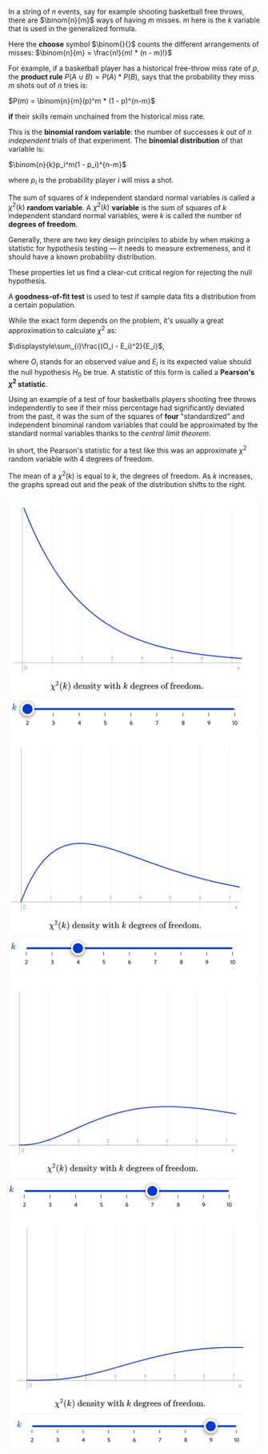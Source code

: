 In a string of $n$ events, say for example shooting basketball free throws, there are $\binom{n}{m}$ ways of having $m$ misses. $m$ here is the $k$ variable that is used in the generalized formula.

Here the **choose** symbol $\binom{}{}$ counts the different arrangements of misses:
$\binom{n}{m} = \frac{n!}{m! * (n - m)!}$ 

For example, if a basketball player has a historical free-throw miss rate of $p$, the **product rule** $P(A\:\cup\:B) = P(A) * P(B)$, says that the probability they miss $m$ shots out of $n$ tries is:

$P(m) = \binom{n}{m}(p)^m * (1 - p)^{n-m}$

**if** their skills remain unchained from the historical miss rate.

This is the **binomial random variable**: the number of successes $k$ out of $n$ _independent_ trials of that experiment. The **binomial distribution** of that variable is:

$\binom{n}{k}p_i^m(1 - p_i)^{n-m}$

where $p_i$ is the probability player $i$ will miss a shot.

The sum of squares of $k$ independent standard normal variables is called a $\chi^2(k)$ **random variable**. A $\chi^2(k)$ **variable** is the sum of squares of $k$ independent standard normal variables, were $k$ is called the number of **degrees of freedom**.

Generally, there are two key design principles to abide by when making a statistic for hypothesis testing — it needs to measure extremeness, and it should have a known probability distribution.

These properties let us find a clear-cut critical region for rejecting the null hypothesis.

A **goodness-of-fit test** is used to test if sample data fits a distribution from a certain population.

While the exact form depends on the problem, it's usually a great approximation to calculate $\chi^2$ as:

$\displaystyle\sum_{i}\frac{(O_i - E_i)^2}{E_i}$,

where $O_i$ stands for an observed value and $E_i$ is its expected value should the null hypothesis $H_0$ be true. A statistic of this form is called a **Pearson's $\chi^2$ statistic**.

Using an example of a test of four basketballs players shooting free throws independently to see if their miss percentage had significantly deviated from the past, it was the sum of the squares of **four** "standardized" and independent binominal random  variables that could be approximated by the standard normal variables thanks to the _central limit theorem_.

In short, the Pearson's statistic for a test like this was an approximate $\chi^2$ random variable with 4 degrees of freedom.

The mean of a $\chi^2(k)$ is equal to $k$, the degrees of freedom. As $k$ increases, the graphs spread out and the peak of the distribution shifts to the right.

![chi_squared_density_k_2](../../.imgs/chi_squared_density_k_2.png)
![chi_squared_density_k_2](../../.imgs/chi_squared_density_k_4.png)
![chi_squared_density_k_2](../../.imgs/chi_squared_density_k_7.png)
![chi_squared_density_k_2](../../.imgs/chi_squared_density_k_9.png)

